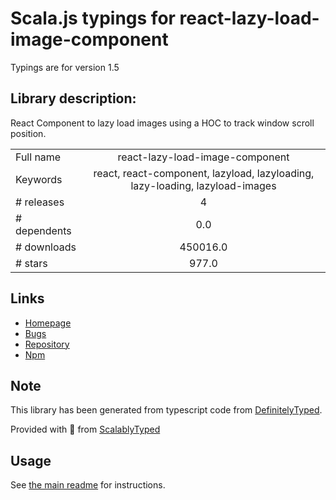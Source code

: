 
# Scala.js typings for react-lazy-load-image-component

Typings are for version 1.5

## Library description:
React Component to lazy load images using a HOC to track window scroll position.

|                    |                 |
| ------------------ | :-------------: |
| Full name          | react-lazy-load-image-component |
| Keywords           | react, react-component, lazyload, lazyloading, lazy-loading, lazyload-images |
| # releases         | 4 |
| # dependents       | 0.0 |
| # downloads        | 450016.0 |
| # stars            | 977.0 |

## Links
- [Homepage](https://github.com/Aljullu/react-lazy-load-image-component#readme)
- [Bugs](https://github.com/Aljullu/react-lazy-load-image-component/issues)
- [Repository](https://github.com/Aljullu/react-lazy-load-image-component)
- [Npm](https://www.npmjs.com/package/react-lazy-load-image-component)
    


## Note
This library has been generated from typescript code from [DefinitelyTyped](https://definitelytyped.org).

Provided with :purple_heart: from [ScalablyTyped](https://github.com/oyvindberg/ScalablyTyped)

## Usage
See [the main readme](../../readme.md) for instructions.


